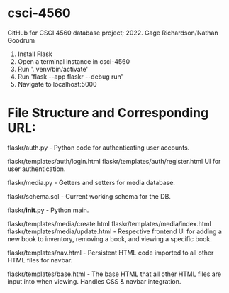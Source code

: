 # csci-4560
GitHub for CSCI 4560 database project; 2022.
Gage Richardson/Nathan Goodrum


1. Install Flask
2. Open a terminal instance in csci-4560
3. Run '. venv/bin/activate'
4. Run 'flask --app flaskr --debug run'
5. Navigate to localhost:5000


# File Structure and Corresponding URL:

flaskr/auth.py - 
  Python code for authenticating user accounts.
 
flaskr/templates/auth/login.html
flaskr/templates/auth/register.html
  UI for user authentication.
  
flaskr/media.py - 
  Getters and setters for media database.
  
flaskr/schema.sql - 
  Current working schema for the DB.
  
flaskr/__init__.py -
  Python main.
  
flaskr/templates/media/create.html
flaskr/templates/media/index.html
flaskr/templates/media/update.html - 
  Respective frontend UI for adding a new book to inventory, 
  removing a book, and viewing a specific book.
  
flaskr/templates/nav.html - 
  Persistent HTML code imported to all other HTML files for navbar.
  
flaskr/templates/base.html - 
  The base HTML that all other HTML files are input into when viewing. 
  Handles CSS & navbar integration.